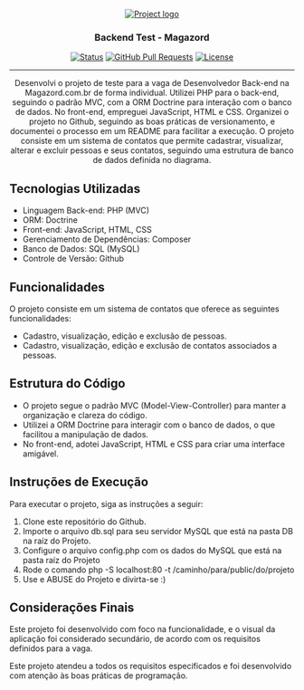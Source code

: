 <p align="center">
  <a href="" rel="noopener">
 <img src="https://github.com/magazord-plataforma/magazord-backend-test/raw/master/image/logo-magazord.png" alt="Project logo"></a>
</p>

<h3 align="center">Backend Test - Magazord</h3>

<div align="center">

[![Status](https://img.shields.io/badge/status-active-success.svg)]()
[![GitHub Pull Requests](https://img.shields.io/github/issues-pr/kylelobo/The-Documentation-Compendium.svg)](https://github.com/EgbertoCarvalho-Dev/Magazord/pulls)
[![License](https://img.shields.io/badge/license-MIT-blue.svg)](/LICENSE)

</div>

---

<p align="center"> Desenvolvi o projeto de teste para a vaga de Desenvolvedor Back-end na Magazord.com.br de forma individual. Utilizei PHP para o back-end, seguindo o padrão MVC, com a ORM Doctrine para interação com o banco de dados. No front-end, empreguei JavaScript, HTML e CSS. Organizei o projeto no Github, seguindo as boas práticas de versionamento, e documentei o processo em um README para facilitar a execução. O projeto consiste em um sistema de contatos que permite cadastrar, visualizar, alterar e excluir pessoas e seus contatos, seguindo uma estrutura de banco de dados definida no diagrama.
    <br> 
</p>

## Tecnologias Utilizadas

- Linguagem Back-end: PHP (MVC)
- ORM: Doctrine
- Front-end: JavaScript, HTML, CSS
- Gerenciamento de Dependências: Composer
- Banco de Dados: SQL (MySQL)
- Controle de Versão: Github

## Funcionalidades

O projeto consiste em um sistema de contatos que oferece as seguintes funcionalidades:

- Cadastro, visualização, edição e exclusão de pessoas.
- Cadastro, visualização, edição e exclusão de contatos associados a pessoas.

## Estrutura do Código

- O projeto segue o padrão MVC (Model-View-Controller) para manter a organização e clareza do código.
- Utilizei a ORM Doctrine para interagir com o banco de dados, o que facilitou a manipulação de dados.
- No front-end, adotei JavaScript, HTML e CSS para criar uma interface amigável.

## Instruções de Execução

Para executar o projeto, siga as instruções a seguir:

1. Clone este repositório do Github.
2. Importe o arquivo db.sql para seu servidor MySQL que está na pasta DB na raíz do Projeto.
3. Configure o arquivo config.php com os dados do MySQL que está na pasta raíz do Projeto
4. Rode o comando php -S localhost:80 -t /caminho/para/public/do/projeto
5. Use e ABUSE do Projeto e divirta-se :)

## Considerações Finais

Este projeto foi desenvolvido com foco na funcionalidade, e o visual da aplicação foi considerado secundário, de acordo com os requisitos definidos para a vaga.

Este projeto atendeu a todos os requisitos especificados e foi desenvolvido com atenção às boas práticas de programação.
